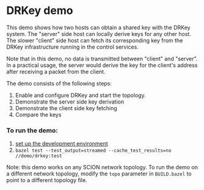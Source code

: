 # DRKey demo

This demo shows how two hosts can obtain a shared key with the DRKey system.
The "server" side host can locally derive keys for any other host.
The slower "client" side host can fetch its corresponding key from
the DRKey infrastructure running in the control services.
    
Note that in this demo, no data is transmitted between "client" and "server".
In a practical usage, the server would derive the key for the client's address
after receiving a packet from the client.

The demo consists of the following steps:
1. Enable and configure DRKey and start the topology.
1. Demonstrate the server side key derivation
1. Demonstrate the client side key fetching
1. Compare the keys


### To run the demo:

1. [set up the development environment](https://docs.scion.org/en/latest/build/setup.html)
1. `bazel test --test_output=streamed --cache_test_results=no //demo/drkey:test`


Note: this demo works on any SCION network topology. To run the demo on a
different network topology, modify the `topo` parameter in `BUILD.bazel` to
point to a different topology file.
